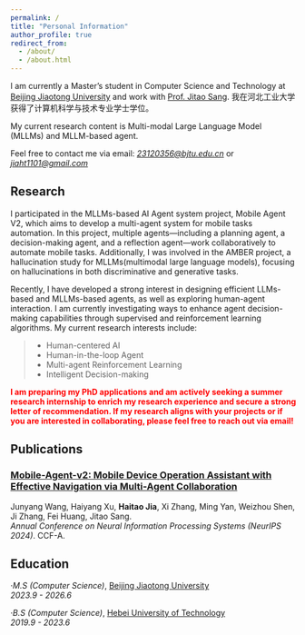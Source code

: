 ```yaml
---
permalink: /
title: "Personal Information"
author_profile: true
redirect_from: 
  - /about/
  - /about.html
---
```


I am currently a Master’s student in Computer Science and Technology at [Beijing Jiaotong University](http://www.bjtu.edu.cn/) and work with [Prof. Jitao Sang](http://faculty.bjtu.edu.cn/9129/). 我在河北工业大学获得了计算机科学与技术专业学士学位。

My current research content is Multi-modal Large Language Model (MLLMs) and MLLM-based agent.

Feel free to contact me via email: *23120356@bjtu.edu.cn* or *jiaht1101@gmail.com*

## Research

I participated in the MLLMs-based AI Agent system project, Mobile Agent V2, which aims to develop a multi-agent system for mobile tasks automation. In this project, multiple agents—including a planning agent, a decision-making agent, and a reflection agent—work collaboratively to automate mobile tasks. Additionally, I was involved in the AMBER project, a hallucination study for MLLMs(multimodal large language models), focusing on hallucinations in both discriminative and generative tasks.

Recently, I have developed a strong interest in designing efficient LLMs-based and MLLMs-based agents, as well as exploring human-agent interaction. I am currently investigating ways to enhance agent decision-making capabilities through supervised and reinforcement learning algorithms. My current research interests include:

> - Human-centered AI
> - Human-in-the-loop Agent
> - Multi-agent Reinforcement Learning
> - Intelligent Decision-making

<span style="color: red; font-weight: bold;">I am preparing my PhD applications and am actively seeking a summer research internship to enrich my research experience and secure a strong letter of recommendation. If my research aligns with your projects or if you are interested in collaborating, please feel free to reach out via email!</span>

## Publications

### [Mobile-Agent-v2: Mobile Device Operation Assistant with Effective Navigation via Multi-Agent Collaboration](https://arxiv.org/abs/2406.01014)  
Junyang Wang, Haiyang Xu, **Haitao Jia**, Xi Zhang, Ming Yan, Weizhou Shen, Ji Zhang, Fei Huang, Jitao Sang.  
*Annual Conference on Neural Information Processing Systems (NeurIPS 2024)*. CCF-A.  

## Education

·*M.S (Computer Science)*, [Beijing Jiaotong University](http://www.bjtu.edu.cn/)  
*2023.9 - 2026.6*

·*B.S (Computer Science)*, [Hebei University of Technology](https://www.hebut.edu.cn)  
*2019.9 - 2023.6*
